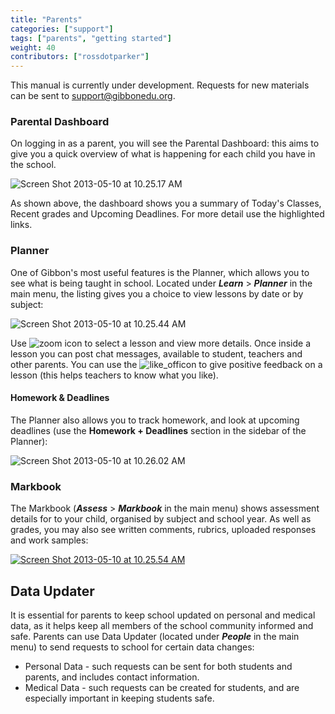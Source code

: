 ```yaml
---
title: "Parents"
categories: ["support"]
tags: ["parents", "getting started"]
weight: 40
contributors: ["rossdotparker"]
---
```


This manual is currently under development. Requests for new materials can be sent to [support@gibbonedu.org](mailto:support@gibbonedu.org).

### Parental Dashboard

On logging in as a parent, you will see the Parental Dashboard: this aims to give you a quick overview of what is happening for each child you have in the school.

![Screen Shot 2013-05-10 at 10.25.17 AM](/wp/2013/05/Screen-Shot-2013-05-10-at-10.25.17-AM.png)

As shown above, the dashboard shows you a summary of Today's Classes, Recent grades and Upcoming Deadlines. For more detail use the highlighted links.

### Planner

One of Gibbon's most useful features is the Planner, which allows you to see what is being taught in school. Located under ___Learn___ > ___Planner___ in the main menu, the listing gives you a choice to view lessons by date or by subject:

![Screen Shot 2013-05-10 at 10.25.44 AM](/wp/2013/05/Screen-Shot-2013-05-10-at-10.25.44-AM.png)

Use ![zoom](/wp/2013/05/zoom.png?classes=inline) icon to select a lesson and view more details. Once inside a lesson you can post chat messages, available to student, teachers and other parents. You can use the ![like_off](/wp/2013/05/like_off.png?classes=inline)icon to give positive feedback on a lesson (this helps teachers to know what you like).

#### Homework & Deadlines

The Planner also allows you to track homework, and look at upcoming deadlines (use the **Homework + Deadlines** section in the sidebar of the Planner):

![Screen Shot 2013-05-10 at 10.26.02 AM](/wp/2013/05/Screen-Shot-2013-05-10-at-10.26.02-AM.png)

### Markbook

The Markbook (___Assess___ > ___Markbook___ in the main menu) shows assessment details for to your child, organised by subject and school year. As well as grades, you may also see written comments, rubrics, uploaded responses and work samples:

[![Screen Shot 2013-05-10 at 10.25.54 AM](/wp/2013/05/Screen-Shot-2013-05-10-at-10.25.54-AM.png)](/wp/2013/05/Screen-Shot-2013-05-10-at-10.25.54-AM.png)

## Data Updater

It is essential for parents to keep school updated on personal and medical data, as it helps keep all members of the school community informed and safe. Parents can use Data Updater (located under ___People___ in the main menu) to send requests to school for certain data changes:

*   Personal Data - such requests can be sent for both students and parents, and includes contact information.
*   Medical Data - such requests can be created for students, and are especially important in keeping students safe.
